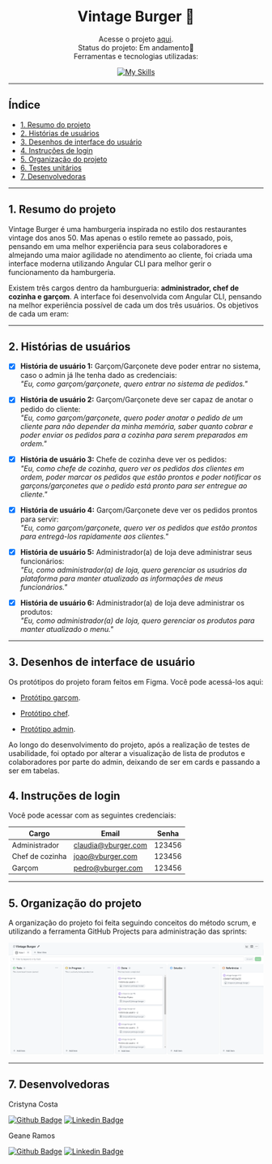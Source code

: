 <div align="center">

# Vintage Burger 🍔
</div>

<div align="center">

   Acesse o projeto  [aqui](https://vintage-burger.vercel.app/).
  <br>
  Status do projeto: Em andamento🚧 <br>
  Ferramentas e tecnologias utilizadas: <br>

  [![My Skills](https://skillicons.dev/icons?i=angular,typescript,html,css,figma,vscode,git,github,&theme=light)](https://skillicons.dev)
  <br>
  </div> 

  ---

  

## Índice
- [1. Resumo do projeto](#1-resumo-do-projeto)
- [2. Histórias de usuários](#2-histórias-de-usuários)
- [3. Desenhos de interface do usuário](#3-desenhos-de-interface-de-usuário)
- [4. Instruções de login](#4-instruções-de-login)
- [5. Organização do projeto](#5-organização-do-projeto)
- [6. Testes unitários]()
- [7. Desenvolvedoras](#7-desenvolvedoras)

---
## 1. Resumo do projeto
Vintage Burger é uma hamburgeria inspirada no estilo dos restaurantes vintage dos anos 50. Mas apenas o estilo remete ao passado, pois, pensando em uma melhor experiência para seus colaboradores e almejando uma maior agilidade no atendimento ao cliente, foi criada uma interface moderna utilizando Angular CLI para melhor gerir o funcionamento da hamburgeria.

Existem três cargos dentro da hamburgueria: **administrador, chef de cozinha e garçom**. A interface foi desenvolvida com Angular CLI, pensando na melhor experiência possível de cada um dos três usuários. Os objetivos de cada um eram:
***
## 2. Histórias de usuários

- [x] **História de usuário 1:** Garçom/Garçonete deve poder entrar no sistema, caso o admin já lhe tenha dado as credenciais:<br>
 *"Eu, como garçom/garçonete, quero entrar no sistema de pedidos."*

- [x] **História de usuário 2:** Garçom/Garçonete deve ser capaz de anotar o pedido do cliente: <br>
*"Eu, como garçom/garçonete, quero poder anotar o pedido de um cliente para não depender da minha memória, saber quanto cobrar e poder enviar os pedidos para a cozinha para serem preparados em ordem."*

- [x] **História de usuário 3:** Chefe de cozinha deve ver os pedidos:<br>
*"Eu, como chefe de cozinha, quero ver os pedidos dos clientes em ordem, poder marcar os pedidos que estão prontos e poder notificar os garçons/garçonetes que o pedido está pronto para ser entregue ao cliente."*

- [x] **História de usuário 4:** Garçom/Garçonete deve ver os pedidos prontos para servir: <br>
*"Eu, como garçom/garçonete, quero ver os pedidos que estão prontos para entregá-los rapidamente aos clientes."*

- [x] **História de usuário 5:** Administrador(a) de loja deve administrar seus funcionários: <br>
*"Eu, como administrador(a) de loja, quero gerenciar os usuários da plataforma para manter atualizado as informações de meus funcionários."*

- [x] **História de usuário 6:** Administrador(a) de loja deve administrar os produtos: <br>
*"Eu, como administrador(a) de loja, quero gerenciar os produtos para manter atualizado o menu."*

***
## 3. Desenhos de interface de usuário

Os protótipos do projeto foram feitos em Figma. Você pode acessá-los aqui:

- [Protótipo garçom](https://www.figma.com/proto/awhL0NTG7GXhDwJxegvw4A/Vintage-Burger?type=design&node-id=11-375&t=y9I1IXEpI3i0nPNe-1&scaling=scale-down&page-id=6%3A847&starting-point-node-id=11%3A375&mode=design).

- [Protótipo chef](https://www.figma.com/proto/awhL0NTG7GXhDwJxegvw4A/Vintage-Burger?type=design&node-id=106-932&t=pYn42YANldLaxAY2-1&scaling=scale-down&page-id=3%3A2&starting-point-node-id=106%3A932&show-proto-sidebar=1&mode=design).

- [Protótipo admin](https://www.figma.com/proto/awhL0NTG7GXhDwJxegvw4A/Vintage-Burger?type=design&node-id=106-1258&t=Sl11WG2duDFXlNsB-1&scaling=scale-down&page-id=106%3A1147&starting-point-node-id=106%3A1258&show-proto-sidebar=1&mode=design).

Ao longo do desenvolvimento do projeto, após a realização de testes de usabilidade, foi optado por alterar a visualização de lista de produtos e colaboradores por parte do admin, deixando de ser em cards e passando a ser em tabelas.

## 4. Instruções de login
  Você pode acessar com as seguintes credenciais: <br>

<div align="center">

| Cargo           | Email                  | Senha  |
|-----------------|------------------------|--------|
| Administrador   | claudia@vburger.com    | 123456 |
| Chef de cozinha | joao@vburger.com       | 123456 |
| Garçom          | pedro@vburger.com      | 123456 |
</div>

***
## 5. Organização do projeto
A organização do projeto foi feita seguindo conceitos do método scrum, e utilizando a ferramenta GitHub Projects para administração das sprints:

<div align="center">
<img src="src/assets/img/githubprojects.PNG" width="900em"/>
</div>

***

## 7. Desenvolvedoras
Cristyna Costa

[![Github Badge](https://img.shields.io/badge/-Github-000?style=flat-square&logo=Github&logoColor=white&link)](https://github.com/CristynaBC/) [![Linkedin Badge](https://img.shields.io/badge/-LinkedIn-blue?style=flat-square&logo=Linkedin&logoColor=white&link)](https://www.linkedin.com/in/cristyna-becker-costa/)

Geane Ramos

[![Github Badge](https://img.shields.io/badge/-Github-000?style=flat-square&logo=Github&logoColor=white&link)](https://github.com/geanemr) [![Linkedin Badge](https://img.shields.io/badge/-LinkedIn-blue?style=flat-square&logo=Linkedin&logoColor=white&link)](https://www.linkedin.com/in/geane-moraes-ramos/)
